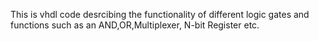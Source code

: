 This is vhdl code desrcibing the functionality of different logic gates and functions such as an AND,OR,Multiplexer, N-bit Register etc.
